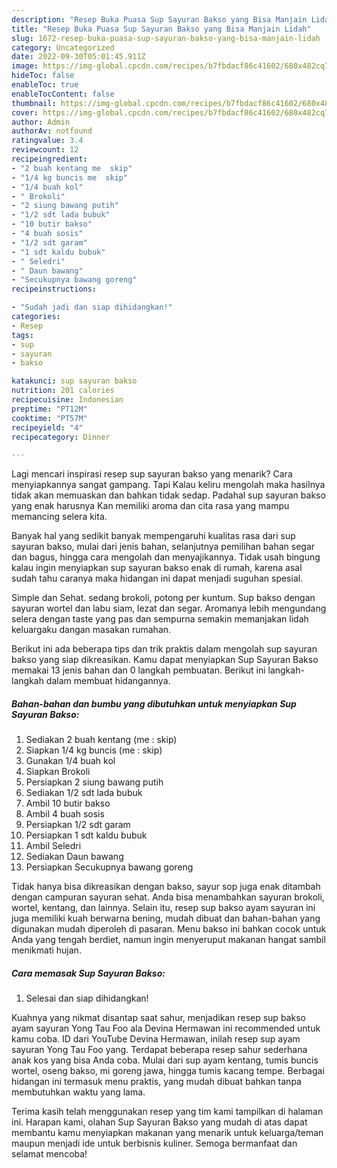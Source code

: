 ```yaml
---
description: "Resep Buka Puasa Sup Sayuran Bakso yang Bisa Manjain Lidah"
title: "Resep Buka Puasa Sup Sayuran Bakso yang Bisa Manjain Lidah"
slug: 1672-resep-buka-puasa-sup-sayuran-bakso-yang-bisa-manjain-lidah
category: Uncategorized
date: 2022-09-30T05:01:45.911Z
image: https://img-global.cpcdn.com/recipes/b7fbdacf86c41602/680x482cq70/sup-sayuran-bakso-foto-resep-utama.jpg
hideToc: false
enableToc: true
enableTocContent: false
thumbnail: https://img-global.cpcdn.com/recipes/b7fbdacf86c41602/680x482cq70/sup-sayuran-bakso-foto-resep-utama.jpg
cover: https://img-global.cpcdn.com/recipes/b7fbdacf86c41602/680x482cq70/sup-sayuran-bakso-foto-resep-utama.jpg
author: Admin
authorAv: notfound
ratingvalue: 3.4
reviewcount: 12
recipeingredient:
- "2 buah kentang me  skip"
- "1/4 kg buncis me  skip"
- "1/4 buah kol"
- " Brokoli"
- "2 siung bawang putih"
- "1/2 sdt lada bubuk"
- "10 butir bakso"
- "4 buah sosis"
- "1/2 sdt garam"
- "1 sdt kaldu bubuk"
- " Seledri"
- " Daun bawang"
- "Secukupnya bawang goreng"
recipeinstructions:

- "Sudah jadi dan siap dihidangkan!"
categories:
- Resep
tags:
- sup
- sayuran
- bakso

katakunci: sup sayuran bakso 
nutrition: 201 calories
recipecuisine: Indonesian
preptime: "PT12M"
cooktime: "PT57M"
recipeyield: "4"
recipecategory: Dinner

---
```



Lagi mencari inspirasi resep sup sayuran bakso yang menarik? Cara menyiapkannya sangat gampang. Tapi Kalau keliru mengolah maka hasilnya tidak akan memuaskan dan bahkan tidak sedap. Padahal sup sayuran bakso yang enak harusnya Kan memiliki aroma dan cita rasa yang mampu memancing selera kita.


Banyak hal yang sedikit banyak mempengaruhi kualitas rasa dari sup sayuran bakso, mulai dari jenis bahan, selanjutnya pemilihan bahan segar dan bagus, hingga cara mengolah dan menyajikannya. Tidak usah bingung kalau ingin menyiapkan sup sayuran bakso enak di rumah, karena asal sudah tahu caranya maka hidangan ini dapat menjadi suguhan spesial.

Simple dan Sehat. sedang brokoli, potong per kuntum. Sup bakso dengan sayuran wortel dan labu siam, lezat dan segar. Aromanya lebih mengundang selera dengan taste yang pas dan sempurna semakin memanjakan lidah keluargaku dangan masakan rumahan.


Berikut ini ada beberapa tips dan trik praktis dalam mengolah sup sayuran bakso yang siap dikreasikan. Kamu dapat menyiapkan Sup Sayuran Bakso memakai 13 jenis bahan dan 0 langkah pembuatan. Berikut ini langkah-langkah dalam membuat hidangannya.

<!--inarticleads1-->

##### Bahan-bahan dan bumbu yang dibutuhkan untuk menyiapkan Sup Sayuran Bakso:

1. Sediakan 2 buah kentang (me : skip)
1. Siapkan 1/4 kg buncis (me : skip)
1. Gunakan 1/4 buah kol
1. Siapkan  Brokoli
1. Persiapkan 2 siung bawang putih
1. Sediakan 1/2 sdt lada bubuk
1. Ambil 10 butir bakso
1. Ambil 4 buah sosis
1. Persiapkan 1/2 sdt garam
1. Persiapkan 1 sdt kaldu bubuk
1. Ambil  Seledri
1. Sediakan  Daun bawang
1. Persiapkan Secukupnya bawang goreng


Tidak hanya bisa dikreasikan dengan bakso, sayur sop juga enak ditambah dengan campuran sayuran sehat. Anda bisa menambahkan sayuran brokoli, wortel, kentang, dan lainnya. Selain itu, resep sup bakso ayam sayuran ini juga memiliki kuah berwarna bening, mudah dibuat dan bahan-bahan yang digunakan mudah diperoleh di pasaran. Menu bakso ini bahkan cocok untuk Anda yang tengah berdiet, namun ingin menyeruput makanan hangat sambil menikmati hujan. 

<!--inarticleads2-->

##### Cara memasak Sup Sayuran Bakso:


1. Selesai dan siap dihidangkan!

Kuahnya yang nikmat disantap saat sahur, menjadikan resep sup bakso ayam sayuran Yong Tau Foo ala Devina Hermawan ini recommended untuk kamu coba. ID dari YouTube Devina Hermawan, inilah resep sup ayam sayuran Yong Tau Foo yang. Terdapat beberapa resep sahur sederhana anak kos yang bisa Anda coba. Mulai dari sup ayam kentang, tumis buncis wortel, oseng bakso, mi goreng jawa, hingga tumis kacang tempe. Berbagai hidangan ini termasuk menu praktis, yang mudah dibuat bahkan tanpa membutuhkan waktu yang lama. 

Terima kasih telah menggunakan resep yang tim kami tampilkan di halaman ini. Harapan kami, olahan Sup Sayuran Bakso yang mudah di atas dapat membantu kamu menyiapkan makanan yang menarik untuk keluarga/teman maupun menjadi ide untuk berbisnis kuliner. Semoga bermanfaat dan selamat mencoba!
